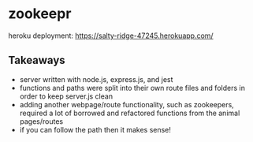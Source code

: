 # zookeepr
heroku deployment: https://salty-ridge-47245.herokuapp.com/

## Takeaways
* server written with node.js, express.js, and jest
* functions and paths were split into their own route files and folders in order to keep server.js clean
* adding another webpage/route functionality, such as zookeepers, required a lot of borrowed and refactored functions from the animal pages/routes
* if you can follow the path then it makes sense!
